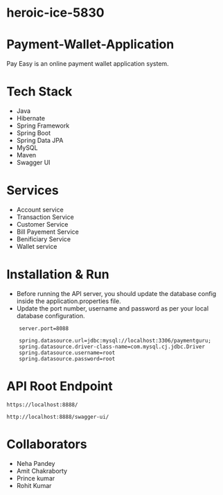 # heroic-ice-5830

# Payment-Wallet-Application

<img
  align="right"
        width="25%"
        href="https://drive.google.com/file/d/1LMAIW6dYHcldF4_mV5gmGAoS4IKjUrUK/view?usp=share_link"
        alt=""
      />
      Pay Easy is an online payment wallet application system.

# Tech Stack
- Java
- Hibernate
- Spring Framework
- Spring Boot
- Spring Data JPA
- MySQL
- Maven
- Swagger UI



# Services

- Account service
- Transaction Service
- Customer Service
- Bill Payement Service
- Benificiary Service 
- Wallet service


# Installation & Run
 - Before running the API server, you should update the database config inside the application.properties file.
- Update the port number, username and password as per your local database configuration.

```
    server.port=8088

    spring.datasource.url=jdbc:mysql://localhost:3306/paymentguru;
    spring.datasource.driver-class-name=com.mysql.cj.jdbc.Driver
    spring.datasource.username=root
    spring.datasource.password=root
```

# API Root Endpoint
```
https://localhost:8888/
```
```
http://localhost:8888/swagger-ui/
```

# Collaborators

- Neha Pandey
- Amit Chakraborty
- Prince kumar
- Rohit Kumar

